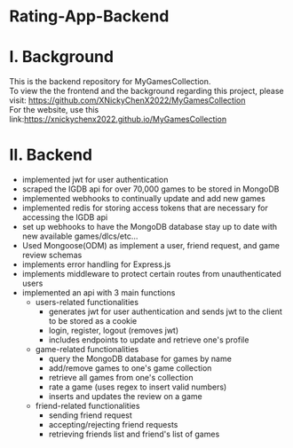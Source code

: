 ﻿# Rating-App-Backend
# I. Background
This is the backend repository for MyGamesCollection.   
To view the the frontend and the background regarding this project, please visit: https://github.com/XNickyChenX2022/MyGamesCollection  
For the website, use this link:https://xnickychenx2022.github.io/MyGamesCollection
# II. Backend
* implemented jwt for user authentication
* scraped the IGDB api for over 70,000 games to be stored in MongoDB
* implemented webhooks to continually update and add new games
* implemented redis for storing access tokens that are necessary for accessing the IGDB api
* set up webhooks to have the MongoDB database stay up to date with new available games/dlcs/etc...
* Used Mongoose(ODM) as implement a user, friend request, and game review schemas
* implements error handling for Express.js
* implements middleware to protect certain routes from unauthenticated users
* implemented an api with 3 main functions
  * users-related functionalities
    * generates jwt for user authentication and sends jwt to the client to be stored as a cookie
    * login, register, logout (removes jwt)
    * includes endpoints to update and retrieve one's profile
  * game-related functionalities
    *  query the MongoDB database for games by name
    *  add/remove games to one's game collection
    *  retrieve all games from one's collection
    *  rate a game (uses regex to insert valid numbers)
    *  inserts and updates the review on a game 
  * friend-related functionalities
    *  sending friend request
    *  accepting/rejecting friend requests
    *  retrieving friends list and friend's list of games 
